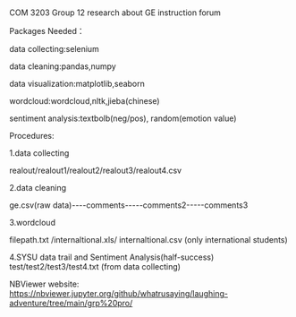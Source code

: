 # 
COM 3203 Group 12 research about GE instruction forum


Packages Needed：

data collecting:selenium

data cleaning:pandas,numpy

data visualization:matplotlib,seaborn

wordcloud:wordcloud,nltk,jieba(chinese)

sentiment analysis:textbolb(neg/pos), random(emotion value)


Procedures:

1.data collecting

realout/realout1/realout2/realout3/realout4.csv

2.data cleaning

ge.csv(raw data)----comments-----comments2-----comments3

3.wordcloud

filepath.txt /internaltional.xls/ internaltional.csv (only international students)

4.SYSU data trail and Sentiment Analysis(half-success)
test/test2/test3/test4.txt (from data collecting)




NBViewer website: https://nbviewer.jupyter.org/github/whatrusaying/laughing-adventure/tree/main/grp%20pro/
